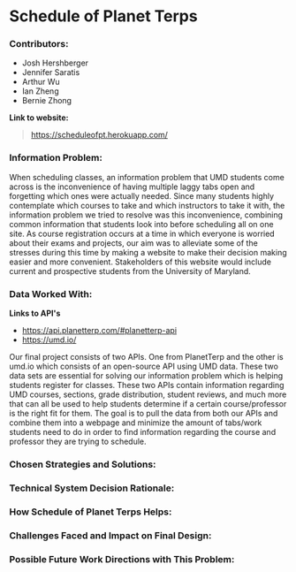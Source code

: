 # Schedule of Planet Terps

### Contributors:
- Josh Hershberger
- Jennifer Saratis
- Arthur Wu
- Ian Zheng
- Bernie Zhong

**Link to website:** 
> https://scheduleofpt.herokuapp.com/

### Information Problem:

When scheduling classes, an information problem that UMD students come across is the inconvenience of having multiple laggy tabs open and forgetting which ones were actually needed. Since many students highly contemplate which courses to take and which instructors to take it with, the information problem we tried to resolve was this inconvenience, combining common information that students look into before scheduling all on one site. As course registration occurs at a time in which everyone is worried about their exams and projects, our aim was to alleviate some of the stresses during this time by making a website to make their decision making easier and more convenient. Stakeholders of this website would include current and prospective students from the University of Maryland. 

### Data Worked With:

**Links to API's**

- https://api.planetterp.com/#planetterp-api
- https://umd.io/

Our final project consists of two APIs. One from PlanetTerp and the other is umd.io which consists of an open-source API using UMD data. These two data sets are essential for solving our information problem which is helping students register for classes. These two APIs contain information regarding UMD courses, sections, grade distribution, student reviews, and much more that can all be used to help students determine if a certain course/professor is the right fit for them. The goal is to pull the data from both our APIs and combine them into a webpage and minimize the amount of tabs/work students need to do in order to find information regarding the course and professor they are trying to schedule. 

### Chosen Strategies and Solutions:

### Technical System Decision Rationale:

### How Schedule of Planet Terps Helps:

### Challenges Faced and Impact on Final Design:

### Possible Future Work Directions with This Problem:

